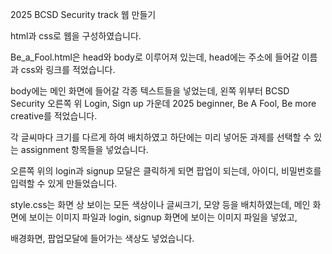 2025 BCSD Security track 웹 만들기

html과 css로 웹을 구성하였습니다.



Be_a_Fool.html은 head와 body로 이루어져 있는데,
head에는 주소에 들어갈 이름과 css와 링크를 적었습니다.

body에는 메인 화면에 들어갈 각종 텍스트들을 넣었는데,
왼쪽 위부터 BCSD Security
오른쪽 위 Login, Sign up
가운데 2025 beginner, Be A Fool, Be more creative를 적었습니다.

각 글씨마다 크기를 다르게 하여 배치하였고
하단에는 미리 넣어둔 과제를 선택할 수 있는 assignment 항목들을 넣었습니다.

오른쪽 위의 login과 signup 모달은 클릭하게 되면 팝업이 되는데,
아이디, 비밀번호를 입력할 수 있게 만들었습니다.



style.css는 화면 상 보이는 모든 색상이나 글씨크기, 모양 등을 배치하였는데,
메인 화면에 보이는 이미지 파일과 login, signup 화면에 보이는 이미지 파일을 넣었고,

배경화면, 팝업모달에 들어가는 색상도 넣었습니다.